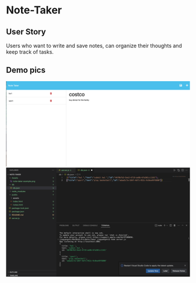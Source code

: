 # Note-Taker

## User Story
Users who want to write and save notes, can organize their thoughts and keep track of tasks.

## Demo pics
![Screenshot1](https://github.com/J18XX/Note-Taker/blob/main/Assets/note-taker%20example.png)
![Screenshot2](https://github.com/J18XX/Note-Taker/blob/main/Assets/db.json%20example.png)